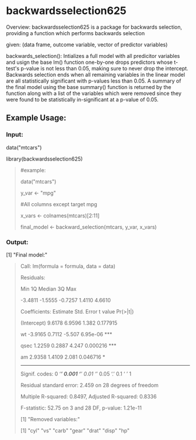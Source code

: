 # backwardsselection625
Overview:
backwardsselection625 is a package for backwards selection, providing a function which performs backwards selection 

given:
(data frame, outcome variable, vector of predictor variables)
 
backwards_selection(): Intializes a full model with all predicitor variables and usign the base lm() function 
one-by-one drops predictors whose t-test's p-value is not less than 0.05, making sure to never drop the intercept. 
Backwards selection ends when all remaining variables in the linear model are all statistically significant with 
p-values less than 0.05. A summary of the final model using the base summary() function is returned by the function 
along with a list of the variables which were removed since they were found to be statistically in-significant at a 
p-value of 0.05.      

## Example Usage:

### Input:
data("mtcars")
>
library(backwardsselection625)
> #example:
>
> data("mtcars")
>
> y_var <- "mpg"
>
> #All columns except target mpg
>
> x_vars <- colnames(mtcars)[2:11]
>
> final_model <- backward_selection(mtcars, y_var, x_vars)
>
### Output:
[1] "Final model:"
> Call:
> lm(formula = formula, data = data)
>
> Residuals:
> 
>    Min      1Q  Median      3Q     Max
> 
> -3.4811 -1.5555 -0.7257  1.4110  4.6610
> 
>
> Coefficients:
>            Estimate Std. Error t value Pr(>|t|)
> 
> (Intercept)   9.6178     6.9596   1.382 0.177915
>
> wt           -3.9165     0.7112  -5.507 6.95e-06 ***
>
> qsec          1.2259     0.2887   4.247 0.000216 ***
>
> am            2.9358     1.4109   2.081 0.046716 *
> 
> ---
>
> Signif. codes:  0 ‘***’ 0.001 ‘**’ 0.01 ‘*’ 0.05 ‘.’ 0.1 ‘ ’ 1
> 
>
> Residual standard error: 2.459 on 28 degrees of freedom
>
> Multiple R-squared:  0.8497,	Adjusted R-squared:  0.8336
>
> F-statistic: 52.75 on 3 and 28 DF,  p-value: 1.21e-11
>
>
> [1] "Removed variables:"
> 
> [1] "cyl"  "vs"   "carb" "gear" "drat" "disp" "hp"  
